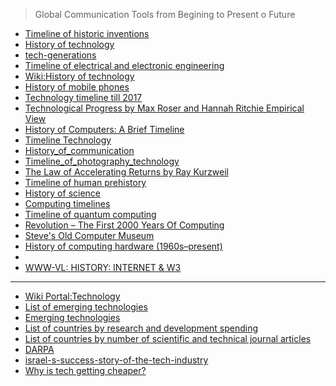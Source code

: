 

> Global Communication Tools from Begining to Present o Future

- [Timeline of historic inventions](https://en.wikipedia.org/wiki/Timeline_of_historic_inventions)
- [History of technology](https://en.wikipedia.org/wiki/History_of_technology)
- [tech-generations](https://www.washingtonpost.com/graphics/2017/entertainment/tech-generations/?utm_term=.841857485b3c)
- [Timeline of electrical and electronic engineering](https://en.wikipedia.org/wiki/Timeline_of_electrical_and_electronic_engineering)
- [Wiki:History of technology](https://en.wikipedia.org/wiki/Category:History_of_technology)
- [History of mobile phones](https://en.wikipedia.org/wiki/History_of_mobile_phones)
- [Technology timeline till 2017](https://www.explainthatstuff.com/timeline.html)
- [Technological Progress
by Max Roser and Hannah Ritchie
Empirical View](https://ourworldindata.org/technological-progress)
- [History of Computers: A Brief Timeline](https://www.livescience.com/20718-computer-history.html)
- [Timeline Technology](https://timelines.ws/subjects/Technology.HTML)
- [History_of_communication](https://en.wikipedia.org/wiki/History_of_communication)
- [Timeline_of_photography_technology](https://en.wikipedia.org/wiki/Timeline_of_photography_technology)
- [	The Law of Accelerating Returns 
by  	Ray Kurzweil
](https://web.archive.org/web/20100619033859/http://www.kurzweilai.net/articles/art0134.html?printable=1)
- [Timeline of human prehistory](https://en.wikipedia.org/wiki/Timeline_of_human_prehistory)
- [History of science](https://en.wikipedia.org/wiki/History_of_science)
- [Computing timelines](https://en.wikipedia.org/wiki/Category:Computing_timelines)
- [Timeline of quantum computing](https://en.wikipedia.org/wiki/Timeline_of_quantum_computing)
- [Revolution – The First 2000 Years Of Computing](https://www.computerhistory.org/revolution/)
- [Steve's Old Computer Museum](http://www.oldcomputers.net/)
- [History of computing hardware (1960s–present)](https://en.wikipedia.org/wiki/History_of_computing_hardware_(1960s%E2%80%93present))
- [](http://vlib.iue.it/history/internet/index.html)
- [WWW-VL: HISTORY: INTERNET & W3](http://vlib.iue.it/history/internet/index.html)

-------------
- [Wiki Portal:Technology](https://en.wikipedia.org/wiki/Portal:Technology)
- [List of emerging technologies](https://en.wikipedia.org/wiki/List_of_emerging_technologies)
- [Emerging technologies](https://en.wikipedia.org/wiki/Emerging_technologies)
- [List of countries by research and development spending](https://en.wikipedia.org/wiki/List_of_countries_by_research_and_development_spending)
- [List of countries by number of scientific and technical journal articles](https://en.wikipedia.org/wiki/List_of_countries_by_number_of_scientific_and_technical_journal_articles)
- [DARPA](https://en.wikipedia.org/wiki/DARPA)
- [israel-s-success-story-of-the-tech-industry](http://www.chinagoabroad.com/en/guide/israel-s-success-story-of-the-tech-industry)
- [Why is tech getting cheaper?](https://www.weforum.org/agenda/2015/10/why-is-tech-getting-cheaper/)
